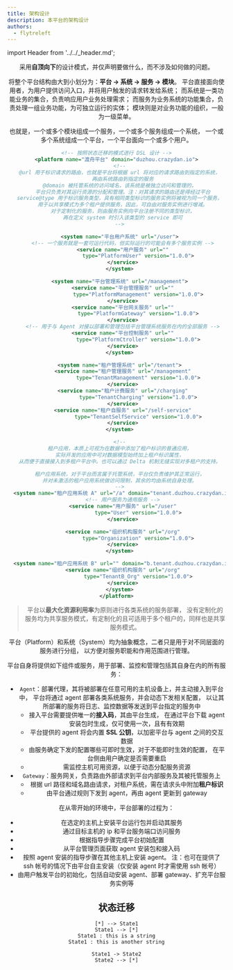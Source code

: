 ```yaml
---
title: 架构设计
description: 本平台的架构设计
authors:
  - flytreleft
---
```


import Header from '../../\_header.md';

<Header />

采用**自顶向下**的设计模式，并仅声明要做什么，而不涉及如何做的问题。

将整个平台结构由大到小划分为：**平台 -> 系统 -> 服务 -> 模块**。
平台直接面向使用者，为用户提供访问入口，并将用户触发的请求转发给系统；
而系统是一类功能业务的集合，负责响应用户业务处理需求；
而服务为业务系统的功能集合，负责处理一组业务功能，为可独立运行的实体；
模块则是对业务功能的组织，一般为一级菜单。

也就是，一个或多个模块组成一个服务，一个或多个服务组成一个系统，
一个或多个系统组成一个平台，一个平台面向一个或多个用户。

```xml
<!-- 按照状态迁移的模式进行 DSL 设计 -->
<platform name="渡舟平台" domain="duzhou.crazydan.io">
  <!--
  @url 用于标识请求的路由，也就是平台将根据 url 将对应的请求路由到指定的系统，
    再由系统路由到指定的服务
  @domain 被托管系统的访问域名，该系统是被独立访问和管理的，
    平台只负责对其运行资源的分配和管理。注：对其请求的路由还是得经过平台
  service@type 用于标识服务类型，具有相同类型标识的服务实例将被视为同一个服务，
    用于以共享模式为多个租户提供服务，因此，可自由对服务实例进行增减。
    对于定制化的服务，则由服务实例向平台注册不同的类型标识，
    再在定义 system 时引入该类型的 service 即可
  -->

  <system name="平台用户系统" url="/user">
    <!-- 一个服务就是一套可运行代码，但实际运行的可能会有多个服务实例 -->
    <service name="用户服务" url=""
              type="PlatformUser" version="1.0.0">
    </service>
  </system>

  <system name="平台管理系统" url="/management">
    <service name="平台管理服务" url=""
              type="PlatformManagement" version="1.0.0">
    </service>
    <service name="平台网关服务" url=""
              type="PlatformGateway" version="1.0.0">
    </service>
    <!-- 用于与 Agent 对接以部署和管理包括平台管理系统服务在内的全部服务 -->
    <service name="平台控制服务" url=""
              type="PlatformCtroller" version="1.0.0">
    </service>
  </system>

  <system name="租户管理系统" url="/tenant">
    <service name="租户管理服务" url="/management"
              type="TenantManagement" version="1.0.0">
    </service>
    <service name="租户计费服务" url="/charging"
              type="TenantCharging" version="1.0.0">
    </service>
    <service name="租户自服务" url="/self-service"
              type="TenantSelfService" version="1.0.0">
    </service>
  </system>

  <!--
  租户应用，本质上可视为在数据中添加了租户标识的普通应用，
  实际开发的应用中可对数据模型始终加上租户标识属性，
  从而便于直接接入到多租户平台中。也可以通过 Delta 机制无缝实现对多租户的支持。

  租户应用系统，对于平台而言属于托管系统，平台仅负责维护其正常运行，
  并对未激活的租户应用系统做访问限制，其余的均由系统自身处理。
  -->
  <system name="租户应用系统 A" url="/a" domain="tenant.duzhou.crazydan.io">
    <!-- 用户服务为通用服务 -->
    <service name="用户服务" url="/user"
              type="User" version="1.0.0">
    </service>

    <service name="组织机构服务" url="/org"
              type="Organization" version="1.0.0">
    </service>
  </system>

  <system name="租户应用系统 B" url="" domain="b.tenant.duzhou.crazydan.io">
    <service name="组织机构服务" url="/org"
              type="TenantB_Org" version="1.0.0">
    </service>
  </system>
</platform>
```

> 平台以**最大化资源利用率**为原则进行各类系统的服务部署，
> 没有定制化的服务均为共享服务模式，有定制化的且可适用于多个租户的，同样也是共享服务模式。

平台（Platform）和系统（System）均为抽象概念，二者只是用于对不同层面的服务进行分组，
以方便对服务职能和作用范围进行管理。

平台自身将提供如下组件或服务，用于部署、监控和管理包括其自身在内的所有服务：

- `Agent`：部署代理，其将被部署在任意可用的主机设备上，并主动接入到平台中，
  平台将通过 agent 部署各类系统服务，并会动态下发相关配置，
  以让其所部署的服务将日志、监控数据等发送到平台指定的服务中
  - 接入平台需要提供唯一的**接入码**，其由平台生成，
    在通过平台下载 agent 安装包时生成，仅可使用一次，且有有效期
  - 平台提供的 agent 将会内置 **SSL 公钥**，以加密平台与 agent 之间的交互数据
  - 由服务确定下发的配置哪些可即时生效，对于不能即时生效的配置，
    在平台侧由用户确定是否需要重启
  - 需监控主机可用资源，以便于动态分配服务资源
- `Gateway`：服务网关，负责路由外部请求到平台内部服务及其被托管服务上
  - 根据 url 路径和域名路由请求，对租户系统，需在请求头中附加**租户标识**
  - 由平台通过规则下发到 agent，再由 agent 更新到 gateway

在从零开始的环境中，平台部署的过程为：

- 在选定的主机上安装平台运行包并启动其服务
- 通过目标主机的 ip 和平台服务端口访问服务
- 根据指导步骤完成平台初始配置
- 从平台管理页面获取 agent 安装包和接入码
- 按照 agent 安装的指导步骤在其他主机上安装 agent。
  注：也可在提供了 ssh 帐号的情况下由平台自主安装（仅安装 agent 时才需使用 ssh 帐号）
- 由用户触发平台的初始化，包括自动安装 agent、部署 gateway、扩充平台服务实例等

## 状态迁移

<!-- https://plantuml.com/state-diagram -->
```plantuml
[*] --> State1
State1 --> [*]
State1 : this is a string
State1 : this is another string

State1 -> State2
State2 --> [*]
```
